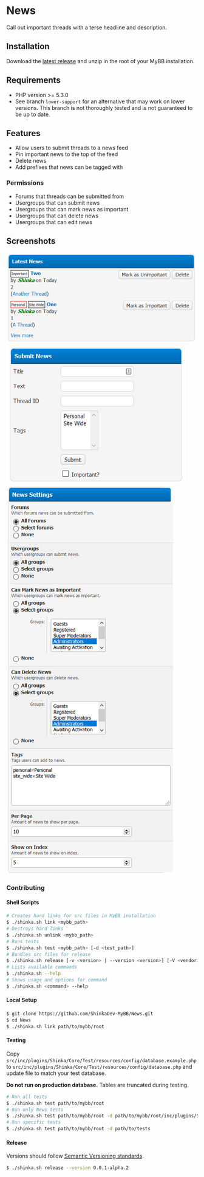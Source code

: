 # News

Call out important threads with a terse headline and description.

## Installation

Download the [latest release](https://github.com/ShinkaDev-MyBB/News/releases) and unzip in the root of your MyBB installation.

## Requirements

-   PHP version >= 5.3.0
-   See branch `lower-support` for an alternative that may work on lower versions. This branch is not thoroughly tested and is not guaranteed to be up to date.

## Features

-   Allow users to submit threads to a news feed
-   Pin important news to the top of the feed
-   Delete news
-   Add prefixes that news can be tagged with

### Permissions

-   Forums that threads can be submitted from
-   Usergroups that can submit news
-   Usergroups that can mark news as important
-   Usergroups that can delete news
-   Usergroups that can edit news

## Screenshots

![alt text](https://github.com/ShinkaDev-MyBB/News/blob/master/docs/latest.PNG "Latest News")
![alt text](https://github.com/ShinkaDev-MyBB/News/blob/master/docs/submit.PNG "Submit News")
![alt text](https://github.com/ShinkaDev-MyBB/News/blob/master/docs/settings.PNG "Settings")

### Contributing

#### Shell Scripts

```bash
# Creates hard links for src files in MyBB installation
$ ./shinka.sh link <mybb_path>
# Destroys hard links
$ ./shinka.sh unlink <mybb_path>
# Runs tests
$ ./shinka.sh test <mybb_path> [-d <test_path>]
# Bundles src files for release
$ ./shinka.sh release [-v <version> | --version <version>] [-V <vendor> | --vendor <vendor>] [-c <code> | --code <code>]
# Lists available commands
$ ./shinka.sh --help
# Shows usage and options for command
$ ./shinka.sh <command> --help
```

#### Local Setup

```bash
$ git clone https://github.com/ShinkaDev-MyBB/News.git
$ cd News
$ ./shinka.sh link path/to/mybb/root
```

#### Testing

Copy `src/inc/plugins/Shinka/Core/Test/resources/config/database.example.php` to `src/inc/plugins/Shinka/Core/Test/resources/config/database.php` and update file to match your test database.

**Do not run on production database.** Tables are truncated during testing.

```bash
# Run all tests
$ ./shinka.sh test path/to/mybb/root
# Run only News tests
$ ./shinka.sh test path/to/mybb/root -d path/to/mybb/root/inc/plugins/Shinka/News
# Run specific tests
$ ./shinka.sh test path/to/mybb/root -d path/to/tests
```

#### Release

Versions should follow [Semantic Versioning standards](https://semver.org/).

```bash
$ ./shinka.sh release --version 0.0.1-alpha.2
```

